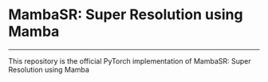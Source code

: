 # MambaSR: Super Resolution using Mamba

---

This repository is the official PyTorch implementation of MambaSR: Super Resolution using Mamba
